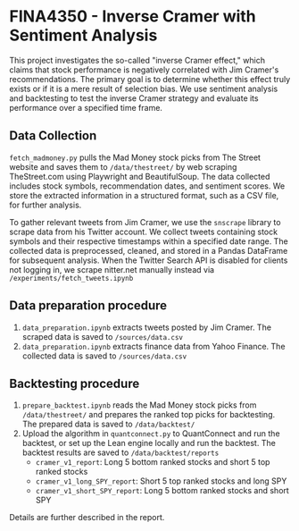 # FINA4350 - Inverse Cramer with Sentiment Analysis

This project investigates the so-called "inverse Cramer effect," which claims that stock performance is negatively correlated with Jim Cramer's recommendations. The primary goal is to determine whether this effect truly exists or if it is a mere result of selection bias. We use sentiment analysis and backtesting to test the inverse Cramer strategy and evaluate its performance over a specified time frame.

## Data Collection

`fetch_madmoney.py` pulls the Mad Money stock picks from The Street website and saves them to `/data/thestreet/` by web scraping TheStreet.com using Playwright and BeautifulSoup. The data collected includes stock symbols, recommendation dates, and sentiment scores. We store the extracted information in a structured format, such as a CSV file, for further analysis.

To gather relevant tweets from Jim Cramer, we use the `snscrape` library to scrape data from his Twitter account. We collect tweets containing stock symbols and their respective timestamps within a specified date range. The collected data is preprocessed, cleaned, and stored in a Pandas DataFrame for subsequent analysis. When the Twitter Search API is disabled for clients not logging in, we scrape nitter.net manually instead via `/experiments/fetch_tweets.ipynb`

## Data preparation procedure
1. `data_preparation.ipynb` extracts tweets posted by Jim Cramer. The scraped data is saved to `/sources/data.csv`
2. `data_preparation.ipynb` extracts finance data from Yahoo Finance. The collected data is saved to `/sources/data.csv`

## Backtesting procedure
1. `prepare_backtest.ipynb` reads the Mad Money stock picks from `/data/thestreet/` and prepares the ranked top picks for backtesting. The prepared data is saved to `/data/backtest/`
2. Upload the algorithm in `quantconnect.py` to QuantConnect and run the backtest, or set up the Lean engine locally and run the backtest. The backtest results are saved to `/data/backtest/reports`
    - `cramer_v1_report`: Long 5 bottom ranked stocks and short 5 top ranked stocks
    - `cramer_v1_long_SPY_report`: Short 5 top ranked stocks and long SPY
    - `cramer_v1_short_SPY_report`: Long 5 bottom ranked stocks and short SPY

Details are further described in the report.